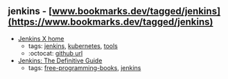 jenkins - [www.bookmarks.dev/tagged/jenkins](https://www.bookmarks.dev/tagged/jenkins) 
---
* [Jenkins X home](https://jenkins-x.io/)
    * tags: [jenkins](../tags/jenkins.md), [kubernetes](../tags/kubernetes.md), [tools](../tags/tools.md)
    * :octocat: [github url](https://github.com/jenkins-x/jx)
* [Jenkins: The Definitive Guide](http://www.bogotobogo.com/DevOps/Jenkins/images/Intro_install/jenkins-the-definitive-guide.pdf)
    * tags: [free-programming-books](../tags/free-programming-books.md), [jenkins](../tags/jenkins.md)
